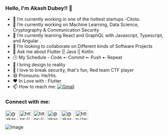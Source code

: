 ### Hello, I'm **Akash Dubey**!! 👋




- 🔭 I’m currently working in one of the hottest startups -Citoto.
- 🔭 I’m currently working on Machine Learning, Data Science, Cryptography & Communication Security
- 🌱 I’m currently learning React and GraphQL with Javascript, Typescript, and Angular .
- 👯 I’m looking to collaborate on Different kinds of Software Projects
- 💬 Ask me about Flutter || Java || Kotlin.
- 🕒 My Schedule - Code ➸ Commit ➸ Push ➸ Repeat
- 🤪 I bring design to reality
- 🤫 I love to break security, that's fun, Red team CTF player
- 😄 Pronouns: He/His.
- ❤️ In Love with : Flutter
- 📫 How to reach me:
    [![Gmail](https://img.shields.io/badge/-Gmail-D14836?style=flat&logo=Gmail&logoColor=white&link=mailto:akashdube299@.com)](mailto:akashdube299@gmail.com) 

<h3 align="left">Connect with me:</h3>
<p align="left">
<a href="https://twitter.com/@akashdu12238127" target="blank"><img align="center" src="https://cdn.jsdelivr.net/npm/simple-icons@3.0.1/icons/twitter.svg" alt="@akashdu12238127" height="30" width="40" /></a>
<a href="https://linkedin.com/in/akash-dubey-1153b4195/" target="blank"><img align="center" src="https://cdn.jsdelivr.net/npm/simple-icons@3.0.1/icons/linkedin.svg" alt="https://www.linkedin.com/in/akash-dubey-1153b4195/" height="30" width="40" /></a>
<a href="https://www.instagram.com/akashdube299/" target="blank"><img align="center" src="https://cdn.jsdelivr.net/npm/simple-icons@3.0.1/icons/instagram.svg" alt="https://www.instagram.com/akashdube299/" height="30" width="40" /></a>
<a href="https://medium.com/@akashdube299" target="blank"><img align="center" src="https://cdn.jsdelivr.net/npm/simple-icons@3.0.1/icons/medium.svg" alt="@akashdube299" height="30" width="40" /></a>
<a href="https://www.hackerrank.com/akashdube299" target="blank"><img align="center" src="https://cdn.jsdelivr.net/npm/simple-icons@3.0.1/icons/hackerrank.svg" alt="@akashdube299" height="30" width="40" /></a>
<a href="http://www.hackerearth.com/@akashdube299" target="blank"><img align="center" src="https://cdn.jsdelivr.net/npm/simple-icons@3.0.1/icons/hackerearth.svg" alt="http://www.hackerearth.com/@akashdube299" height="30" width="40" /></a>
</p>

![Image](https://github-readme-stats.vercel.app/api?username=Akashdu&&show_icons=true&count_private=true&title_color=ffffff&icon_color=ffbf00&text_color=ffffff&bg_color=27363e)


